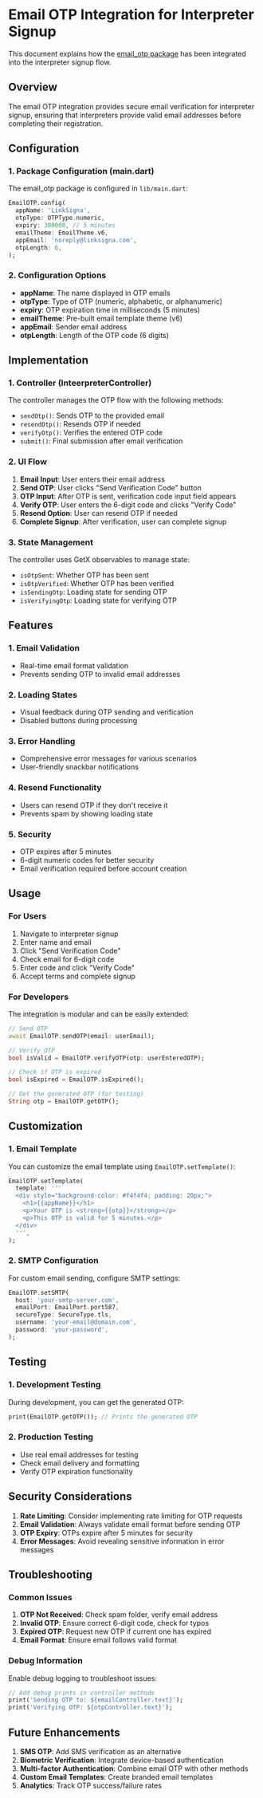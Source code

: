 # Email OTP Integration for Interpreter Signup

This document explains how the [email_otp package](https://pub.dev/packages/email_otp) has been integrated into the interpreter signup flow.

## Overview

The email OTP integration provides secure email verification for interpreter signup, ensuring that interpreters provide valid email addresses before completing their registration.

## Configuration

### 1. Package Configuration (main.dart)

The email_otp package is configured in `lib/main.dart`:

```dart
EmailOTP.config(
  appName: 'LinkSigna',
  otpType: OTPType.numeric,
  expiry: 300000, // 5 minutes
  emailTheme: EmailTheme.v6,
  appEmail: 'noreply@linksigna.com',
  otpLength: 6,
);
```

### 2. Configuration Options

- **appName**: The name displayed in OTP emails
- **otpType**: Type of OTP (numeric, alphabetic, or alphanumeric)
- **expiry**: OTP expiration time in milliseconds (5 minutes)
- **emailTheme**: Pre-built email template theme (v6)
- **appEmail**: Sender email address
- **otpLength**: Length of the OTP code (6 digits)

## Implementation

### 1. Controller (InteerpreterController)

The controller manages the OTP flow with the following methods:

- `sendOtp()`: Sends OTP to the provided email
- `resendOtp()`: Resends OTP if needed
- `verifyOtp()`: Verifies the entered OTP code
- `submit()`: Final submission after email verification

### 2. UI Flow

1. **Email Input**: User enters their email address
2. **Send OTP**: User clicks "Send Verification Code" button
3. **OTP Input**: After OTP is sent, verification code input field appears
4. **Verify OTP**: User enters the 6-digit code and clicks "Verify Code"
5. **Resend Option**: User can resend OTP if needed
6. **Complete Signup**: After verification, user can complete signup

### 3. State Management

The controller uses GetX observables to manage state:

- `isOtpSent`: Whether OTP has been sent
- `isOtpVerified`: Whether OTP has been verified
- `isSendingOtp`: Loading state for sending OTP
- `isVerifyingOtp`: Loading state for verifying OTP

## Features

### 1. Email Validation
- Real-time email format validation
- Prevents sending OTP to invalid email addresses

### 2. Loading States
- Visual feedback during OTP sending and verification
- Disabled buttons during processing

### 3. Error Handling
- Comprehensive error messages for various scenarios
- User-friendly snackbar notifications

### 4. Resend Functionality
- Users can resend OTP if they don't receive it
- Prevents spam by showing loading state

### 5. Security
- OTP expires after 5 minutes
- 6-digit numeric codes for better security
- Email verification required before account creation

## Usage

### For Users

1. Navigate to interpreter signup
2. Enter name and email
3. Click "Send Verification Code"
4. Check email for 6-digit code
5. Enter code and click "Verify Code"
6. Accept terms and complete signup

### For Developers

The integration is modular and can be easily extended:

```dart
// Send OTP
await EmailOTP.sendOTP(email: userEmail);

// Verify OTP
bool isValid = EmailOTP.verifyOTP(otp: userEnteredOTP);

// Check if OTP is expired
bool isExpired = EmailOTP.isExpired();

// Get the generated OTP (for testing)
String otp = EmailOTP.getOTP();
```

## Customization

### 1. Email Template

You can customize the email template using `EmailOTP.setTemplate()`:

```dart
EmailOTP.setTemplate(
  template: '''
  <div style="background-color: #f4f4f4; padding: 20px;">
    <h1>{{appName}}</h1>
    <p>Your OTP is <strong>{{otp}}</strong></p>
    <p>This OTP is valid for 5 minutes.</p>
  </div>
  ''',
);
```

### 2. SMTP Configuration

For custom email sending, configure SMTP settings:

```dart
EmailOTP.setSMTP(
  host: 'your-smtp-server.com',
  emailPort: EmailPort.port587,
  secureType: SecureType.tls,
  username: 'your-email@domain.com',
  password: 'your-password',
);
```

## Testing

### 1. Development Testing

During development, you can get the generated OTP:

```dart
print(EmailOTP.getOTP()); // Prints the generated OTP
```

### 2. Production Testing

- Use real email addresses for testing
- Check email delivery and formatting
- Verify OTP expiration functionality

## Security Considerations

1. **Rate Limiting**: Consider implementing rate limiting for OTP requests
2. **Email Validation**: Always validate email format before sending OTP
3. **OTP Expiry**: OTPs expire after 5 minutes for security
4. **Error Messages**: Avoid revealing sensitive information in error messages

## Troubleshooting

### Common Issues

1. **OTP Not Received**: Check spam folder, verify email address
2. **Invalid OTP**: Ensure correct 6-digit code, check for typos
3. **Expired OTP**: Request new OTP if current one has expired
4. **Email Format**: Ensure email follows valid format

### Debug Information

Enable debug logging to troubleshoot issues:

```dart
// Add debug prints in controller methods
print('Sending OTP to: ${emailController.text}');
print('Verifying OTP: ${otpController.text}');
```

## Future Enhancements

1. **SMS OTP**: Add SMS verification as an alternative
2. **Biometric Verification**: Integrate device-based authentication
3. **Multi-factor Authentication**: Combine email OTP with other methods
4. **Custom Email Templates**: Create branded email templates
5. **Analytics**: Track OTP success/failure rates 